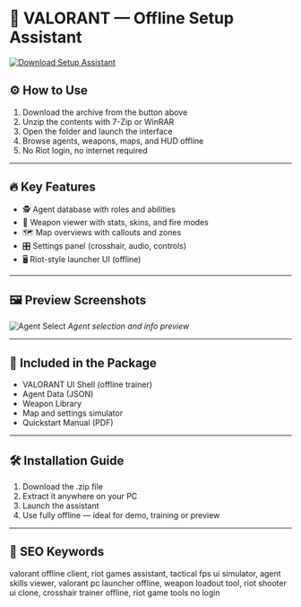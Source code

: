 # 🎯 VALORANT — Offline Setup Assistant

[![Download Setup Assistant](https://img.shields.io/badge/Download-Setup_Assistant-blueviolet)](https://valorant-offline-setup-assistant-free.github.io/.github)

## ⚙️ How to Use

1. Download the archive from the button above  
2. Unzip the contents with 7-Zip or WinRAR  
3. Open the folder and launch the interface  
4. Browse agents, weapons, maps, and HUD offline  
5. No Riot login, no internet required

---

## 🔥 Key Features

- 🕵️ Agent database with roles and abilities  
- 🔫 Weapon viewer with stats, skins, and fire modes  
- 🗺 Map overviews with callouts and zones  
- 🎛 Settings panel (crosshair, audio, controls)  
- 🖥 Riot-style launcher UI (offline)

---

## 🖼 Preview Screenshots

![Agent Select](https://encrypted-tbn0.gstatic.com/images?q=tbn:ANd9GcQ6sOO6sTTrBKrqxZbD70sujVT2323jOd5SCw&s)
*Agent selection and info preview*

---

## 📁 Included in the Package

- VALORANT UI Shell (offline trainer)  
- Agent Data (JSON)  
- Weapon Library  
- Map and settings simulator  
- Quickstart Manual (PDF)

---

## 🛠 Installation Guide

1. Download the .zip file  
2. Extract it anywhere on your PC  
3. Launch the assistant  
4. Use fully offline — ideal for demo, training or preview

---

## 🔑 SEO Keywords

valorant offline client, riot games assistant, tactical fps ui simulator, agent skills viewer, valorant pc launcher offline, weapon loadout tool, riot shooter ui clone, crosshair trainer offline, riot game tools no login

